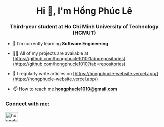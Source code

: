 <h1 align="center">Hi 👋, I'm Hồng Phúc Lê</h1>
<h3 align="center">Third-year student at Ho Chi Minh University of Technology (HCMUT)</h3>

- 🌱 I’m currently learning **Software Engineering**

- 👨‍💻 All of my projects are available at [https://github.com/hongphucle1010?tab=repositories](https://github.com/hongphucle1010?tab=repositories)

- 📝 I regularly write articles on [https://hongphucle-website.vercel.app/](https://hongphucle-website.vercel.app/)

- 📫 How to reach me **hongphucle1010@gmail.com**

<h3 align="left">Connect with me:</h3>
<p align="left">
<a href="https://linkedin.com/in/hongphucle1010" target="blank"><img align="center" src="https://raw.githubusercontent.com/rahuldkjain/github-profile-readme-generator/master/src/images/icons/Social/linked-in-alt.svg" alt="hongphucle1010" height="30" width="40" /></a>
</p>
